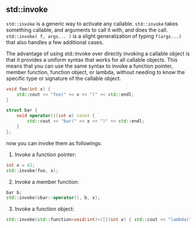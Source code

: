 ## std::invoke
`std::invoke` is a generic way to activate any callable. `std::invoke` takes something callable, and arguments to call it with, and does the call. `std::invoke( f, args... )` is a slight generalization of typing `f(args...)` that also handles a few additional cases.

The advantage of using std::invoke over directly invoking a callable object is that it provides a uniform syntax that works for all callable objects. This means that you can use the same syntax to invoke a function pointer, member function, function object, or lambda, without needing to know the specific type or signature of the callable object.



```cpp
void foo(int x) {
    std::cout << "foo(" << x << ")" << std::endl;
}

struct bar {
    void operator()(int x) const {
        std::cout << "bar(" << x << ")" << std::endl;
    }
};
```
now you can invoke them as followings:


1. Invoke a function pointer:
```cpp
int x = 42;
std::invoke(foo, x);
```

2. Invoke a member function:
```cpp
bar b;
std::invoke(&bar::operator(), b, x);
```

3. Invoke a function object:
```cpp
std::invoke(std::function<void(int)>([](int x) { std::cout << "lambda(" << x << ")" << std::endl; }), x);
````
